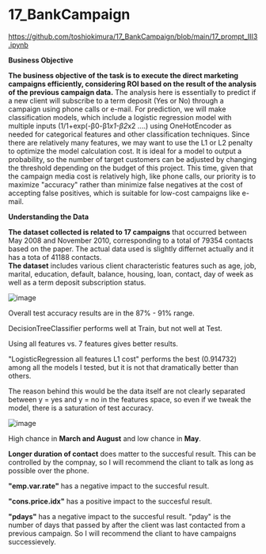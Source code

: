 # 17_BankCampaign
https://github.com/toshiokimura/17_BankCampaign/blob/main/17_prompt_III3.ipynb

**Business Objective**

**The business objective of the task is to execute the direct marketing campaigns efficiently, considering ROI based on the result of the analysis of the previous campaign data.** The analysis here is essentially to predict if a new client will subscribe to a term deposit (Yes or No) through a campaign using phone calls or e-mail. For prediction, we will make classification models, which include a logistic regression model with multiple inputs (1/1+exp(-β0-β1*x1-β2*x2 ....) using OneHotEncoder as needed for categorical features and other classification techniques. Since there are relatively many features, we may want to use the L1 or L2 penalty to optimize the model calculation cost. It is ideal for a model to output a probability, so the number of target customers can be adjusted by changing the threshold depending on the budget of this project. This time, given that the campaign media cost is relatively high, like phone calls, our priority is to maximize "accuracy" rather than minimize false negatives at the cost of accepting false positives, which is suitable for low-cost campaigns like e-mail.

****Understanding the Data****

**The dataset collected is related to 17 campaigns** that occurred between May 2008 and November 2010, corresponding to a total of 79354 contacts based on the paper. The actual data used is slightly differnet actually and it has a tota of 41188 contacts.  
**The dataset** includes various client characteristic features such as age, job, marital, education, default, balance, housing, loan, contact, day of week as well as a term deposit subscription status. 



![image](https://github.com/toshiokimura/17_BankCampaign/assets/44044445/b67202ba-521d-4fce-a545-3a4a7490c6f5)


Overall test accuracy results are in the 87% - 91% range. 

DecisionTreeClassifier performs well at Train, but not well at Test.

Using all features vs. 7 features gives better results.

"LogisticRegression all features L1 cost" performs the best (0.914732) among all the models I tested, but it is not that dramatically better than others.

The reason behind this would be the data itself are not clearly separated between y = yes and y = no in the features space, so even if we tweak the model, there is a saturation of test accuracy.


![image](https://github.com/toshiokimura/17_BankCampaign/assets/44044445/8b66763a-a239-4f1b-820a-54b2f74d8c36)


High chance in **March and August** and low chance in **May**.

**Longer duration of contact** does matter to the succesful result. This can be controlled by the compnay, so I will recommend the cliant to talk as long as possible over the phone.

**"emp.var.rate"** has a negative impact to the succesful result.

**"cons.price.idx"** has a positive impact to the succesful result.

**"pdays"** has a negative impact to the succesful result. "pday" is the number of days that passed by after the client was last contacted from a previous campaign. So I will recommend the cliant to have campaigns successievely.
